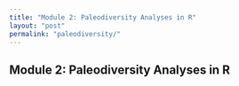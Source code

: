 ```yaml
---
title: "Module 2: Paleodiversity Analyses in R"
layout: "post" 
permalink: "paleodiversity/"
---
```


## Module 2: Paleodiversity Analyses in R
